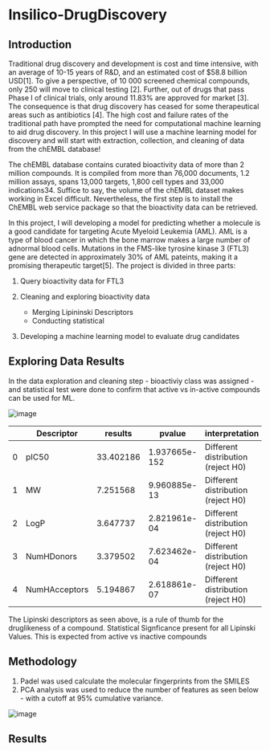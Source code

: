 # Insilico-DrugDiscovery

## Introduction

Traditional drug discovery and development is cost and time intensive, with an average of 10-15 years of R&D, and an estimated cost of $58.8 billion USD[1]. To give a perspective, of 10 000 screened chemical compounds, only 250 will move to clinical testing [2]. Further, out of drugs that pass Phase I of clinical trials, only around 11.83% are approved for market [3]. The consequence is that drug discovery has ceased for some therapeutical areas such as antibiotics [4]. The high cost and failure rates of the traditional path have prompted the need for computational machine learning to aid drug discovery. In this project I will use a machine learning model for discovery and will start with extraction, collection, and cleaning of data from the chEMBL database!

The chEMBL database contains curated bioactivity data of more than 2 million compounds. It is compiled from more than 76,000 documents, 1.2 million assays, spans 13,000 targets, 1,800 cell types and 33,000 indications34. Suffice to say, the volume of the chEMBL dataset makes working in Excel difficult. Nevertheless, the first step is to install the ChEMBL web service package so that the bioactivity data can be retrieved. 

In this project, I will developing a model for predicting whether a molecule is a good candidate for targeting Acute Myeloid Leukemia (AML). AML is a type of blood cancer in which the bone marrow makes a large number of adnormal blood cells. Mutations in the FMS-like tyrosine kinase 3 (FTL3) gene are detected in approximately 30% of AML pateints, making it a promising therapeutic target[5]. The project is divided in three parts:

1) Query bioactivity data for FTL3
2) Cleaning and exploring bioactivity data
    * Merging Lipininski Descriptors
    * Conducting statistical 

3) Developing a machine learning model to evaluate drug candidates

## Exploring Data Results

In the data exploration and cleaning step - bioactiviy class was assigned - and statistical test were done to confirm that active vs in-active compounds can be used for ML. 

![image](https://user-images.githubusercontent.com/89043234/222947169-a5f586ac-50cc-4789-be34-5d079bf292bb.png)

|   | Descriptor    | results   | pvalue        | interpretation                     |
|---|---------------|-----------|---------------|------------------------------------|
| 0 | pIC50         | 33.402186 | 1.937665e-152 | Different distribution (reject H0) |
| 1 | MW            | 7.251568  | 9.960885e-13  | Different distribution (reject H0) |
| 2 | LogP          | 3.647737  | 2.821961e-04  | Different distribution (reject H0) |
| 3 | NumHDonors    | 3.379502  | 7.623462e-04  | Different distribution (reject H0) |
| 4 | NumHAcceptors | 5.194867  | 2.618861e-07  | Different distribution (reject H0) |

The Lipinski descriptors as seen above, is a rule of thumb for the druglikeness of a compound. 
Statistical Signficance present for all Lipinski Values. This is expected from active vs inactive compounds 

## Methodology

1) Padel was used calculate the molecular fingerprints from the SMILES
2) PCA analysis was used to reduce the number of features as seen below - with a cutoff at 95% cumulative variance. 

![image](https://user-images.githubusercontent.com/89043234/223281694-e144b2ca-f976-4ced-8c08-a594baf61038.png)



## Results 


